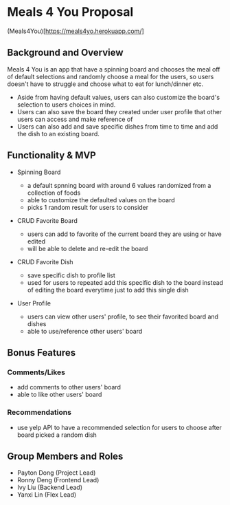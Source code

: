 # Meals 4 You Proposal
(Meals4You)[https://meals4yo.herokuapp.com/]
## Background and Overview
Meals 4 You is an app that have a spinning board and chooses the meal off of default selections and randomly choose a meal for the users, so users doesn't have to struggle and choose what to eat for lunch/dinner etc.
- Aside from having default values, users can also customize the board's selection to users choices in mind.
- Users can also save the board they created under user profile that other users can access and make reference of
- Users can also add and save specific dishes from time to time and add the dish to an existing board.

## Functionality & MVP

* Spinning Board
    - a default spnning board with around 6 values randomized from a collection of foods
    - able to customize the defaulted values on the board
    - picks 1 random result for users to consider

* CRUD Favorite Board
    - users can add to favorite of the current board they are using or have edited
    - will be able to delete and re-edit the board

* CRUD Favorite Dish
    - save specific dish to profile list
    - used for users to repeated add this specific dish to the board instead of editing the board everytime just to add this single dish

* User Profile
    - users can view other users' profile, to see their favorited board and dishes
    - able to use/reference other users' board

## Bonus Features
### Comments/Likes
* add comments to other users' board
* able to like other users' board

### Recommendations
* use yelp API to have a recommended selection for users to choose after board picked a random dish

## Group Members and Roles
- Payton Dong (Project Lead)
- Ronny Deng (Frontend Lead)
- Ivy Liu (Backend Lead)
- Yanxi Lin (Flex Lead)